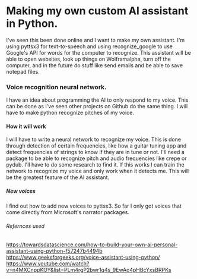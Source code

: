 # Making my own custom AI assistant in Python.

I've seen this been done online and I want to make my own assistant. I'm using pyttsx3 for text-to-speech and using recognize_google to use Google's API  for words for the computer to recognize. This assistant will be able to open websites, look up things on Wolframalpha, turn off the computer, and in the future do stuff like send emails and be able to save notepad files.

### Voice recognition neural network.
I have an idea about programming the AI to only respond to my voice. This can be done as I've seen other projects on Github do the same thing. I will have to make python
recognize pitches of my voice.

#### How it will work
I will have to write a neural network to recognize my voice. This is done through detection of certain frequencies, like how a guitar tuning app and detect frequencies
of strings to know if they are in tune or not. I'll need a package to be able to recognize pitch and audio frequencies like crepe or pydub. I'll have to do some research to find it. If this works I can train the network to recognize my voice and only work when it detects me. This will be the greatest feature of the AI assistant.

##### New voices
I find out how to add new voices to pyttsx3. So far I only got voices that come directly from Microsoft's narrator packages.

###### Refernces used
https://towardsdatascience.com/how-to-build-your-own-ai-personal-assistant-using-python-f57247b4494b
https://www.geeksforgeeks.org/voice-assistant-using-python/
https://www.youtube.com/watch?v=n4MXCnppKOY&list=PLm4rgP2bwr1q4s_9EwAo4pHBcYxsBRPKs

